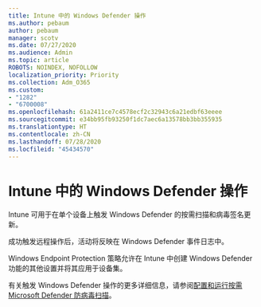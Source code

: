 ```yaml
---
title: Intune 中的 Windows Defender 操作
ms.author: pebaum
author: pebaum
manager: scotv
ms.date: 07/27/2020
ms.audience: Admin
ms.topic: article
ROBOTS: NOINDEX, NOFOLLOW
localization_priority: Priority
ms.collection: Adm_O365
ms.custom:
- "1282"
- "6700008"
ms.openlocfilehash: 61a2411ce7c4578ecf2c32943c6a21edbf63eeee
ms.sourcegitcommit: e34bb95fb93250f1dc7aec6a13578bb3bb355935
ms.translationtype: HT
ms.contentlocale: zh-CN
ms.lasthandoff: 07/28/2020
ms.locfileid: "45434570"
---
```

# <a name="windows-defender-actions-in-intune"></a>Intune 中的 Windows Defender 操作

Intune 可用于在单个设备上触发 Windows Defender 的按需扫描和病毒签名更新。

成功触发远程操作后，活动将反映在 Windows Defender 事件日志中。

Windows Endpoint Protection 策略允许在 Intune 中创建 Windows Defender 功能的其他设置并将其应用于设备集。

有关触发 Windows Defender 操作的更多详细信息，请参阅[配置和运行按需 Microsoft Defender 防病毒扫描](https://docs.microsoft.com/windows/security/threat-protection/windows-defender-antivirus/run-scan-windows-defender-antivirus)。